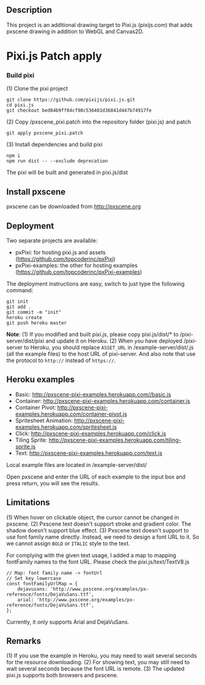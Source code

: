## Description

This project is an additional drawing target to Pixi.js (pixijs.com) that adds pxscene drawing in addition to WebGL and Canvas2D.


Pixi.js Patch apply
==============
### Build pixi

(1) Clone the pixi project
```
git clone https://github.com/pixijs/pixi.js.git
cd pixi.js
git checkout bed84b9ff04cf98c536401d36841d447b74917fe
```

(2) Copy /pxscene_pixi.patch into the repository folder (pixi.js) and patch
```
git apply pxscene_pixi.patch
```

(3) Install dependencies and build pixi
```
npm i
npm run dist -- --exclude deprecation
```

The pixi will be built and generated in pixi.js/dist

## Install pxscene

pxscene can be downloaded from http://pxscene.org

## Deployment

Two separate projects are available:
-  pxPixi: for hosting pixi.js and assets (https://github.com/topcoderinc/pxPixi)
-  pxPixi-examples: the other for hosting examples (https://github.com/topcoderinc/pxPixi-examples)

The deployment instructions are easy, switch to just type the following command:
```
git init
git add .
git commit -m "init"
heroku create
git push heroku master
```

**Note**:
(1) If you modified and built pixi.js, please copy pixi.js/dist/* to /pixi-server/dist/pixi and update it on Heroku.
(2) When you have deployed <submission>/pixi-server to Heroku, you should replace `ASSET_URL` in /example-server/dist/.js (all the example files) to the host URL of pixi-server. And also note that use the protocol to `http://` instead of `https://`.


## Heroku examples

- Basic: http://pxscene-pixi-examples.herokuapp.com//basic.js
- Container: http://pxscene-pixi-examples.herokuapp.com/container.js
- Container Pivot: http://pxscene-pixi-examples.herokuapp.com/container-pivot.js
- Spritesheet Animation: http://pxscene-pixi-examples.herokuapp.com/spritesheet.js
- Click: http://pxscene-pixi-examples.herokuapp.com/click.js
- Tiling Sprite: http://pxscene-pixi-examples.herokuapp.com/tiling-sprite.js
- Text: http://pxscene-pixi-examples.herokuapp.com/text.js

Local example files are located in /example-server/dist/

Open pxscene and enter the URL of each example to the input box and press return, you will see the results.

## Limitations

(1) When hover on clickable object, the cursor cannot be changed in pxscene.
(2) Pxscene text doesn't support stroke and gradient color. The shadow doesn't support blue effect.
(3) Pxscene text doesn't support to use font family name directly. Instead, we need to design a font URL to it. So we cannot assign `BOLD` or `ITALIC` style to the text.

For complying with the given text usage, I added a map to mapping fontFamily names to the font URL. Please check the pixi.js/text/TextV8.js

```
// Map: font family name -> fontUrl
// Set key lowercase
const fontFamilyUrlMap = {
    dejavusans: 'http://www.pxscene.org/examples/px-reference/fonts/DejaVuSans.ttf',
    arial: 'http://www.pxscene.org/examples/px-reference/fonts/DejaVuSans.ttf',
};
```
Currently, it only supports Arial and DejaVuSans.


## Remarks
(1) If you use the example in Heroku, you may need to wait several seconds for the resource downloading.
(2) For showing text, you may still need to wait several seconds because the font URL is remote.
(3) The updated pixi.js supports both browsers and pxscene.
